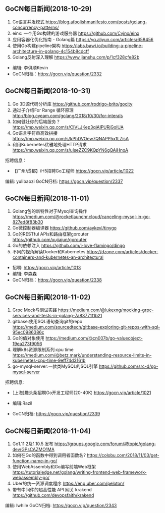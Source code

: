 ## GoCN每日新闻(2018-10-29)

1. Go语言并发模式 https://blog.afoolishmanifesto.com/posts/golang-concurrency-patterns/
2. einx: 一个用Go构建的游戏服务器 https://github.com/Cyinx/einx
3. 应用容器化优化指南 - Golang篇 https://yq.aliyun.com/articles/658456
4. 使用Go构建pipeline架构 https://labs.bawi.io/building-a-pipeline-architecture-in-golang-4c154b8cdcff
5. Golang反射深入理解 https://www.jianshu.com/p/1cf328cfe82b

* 编辑: 李俱顺Kevin
* GoCN归档：https://gocn.vip/question/2332


## GoCN每日新闻(2018-10-31)

1. Go 3D源代码分析库  https://github.com/rodrigo-brito/gocity
2. 通过子介绍For Range 循环原理 http://blog.cyeam.com/golang/2018/10/30/for-interals
3. 如何健壮你的后端服务？https://mp.weixin.qq.com/s/CIVLJKep3qiAlPURjGolUA
4. Go语言字符串高效拼接 https://mp.weixin.qq.com/s/kPhDVOew7QNAPP5x1LZisA
5. 利用Kubernetes优雅地处理HTTP请求 https://mp.weixin.qq.com/s/uIseZZC9KQpYN6gQAjHnoA

招聘信息：

* 【广州/成都】iH5招聘Go工程师 https://gocn.vip/article/1022

编辑: yulibaozi
GoCN归档: https://gocn.vip/question/2337


## GoCN每日新闻(2018-11-01)

1. Golang包的新特性对于Mysql查询操作 https://medium.com/@rocketlaunchr.cloud/canceling-mysql-in-go-827ed8f83b30
2. Go微控制器编译器 https://github.com/aykevl/tinygo
3. Go的RESTful APIs和路由框架gorouter https://github.com/xujiajun/gorouter
4. Go的依赖注入 https://github.com/i-love-flamingo/dingo
5. 不同的视角解读Docker和Kubernetes https://dzone.com/articles/docker-containers-and-kubernetes-an-architectural

* 招聘: https://gocn.vip/article/1013
* 编辑: 李森森
* GoCN归档：https://gocn.vip/question/2338

## GoCN每日新闻(2018-11-02)

1. Grpc Mock与测试实践 https://medium.com/@lukexng/mocking-grpc-services-and-tests-in-golang-7a83771f1b21
2. gitbase:使用SQL语句查询git的repo https://medium.com/sourcedtech/gitbase-exploring-git-repos-with-sql-95ec0986386c
3. Go的值对象使用 https://medium.com/@cn007b/go-valueobject-19ea273f9056
4. 理解k8s资源限制系列:cpu time https://medium.com/@betz.mark/understanding-resource-limits-in-kubernetes-cpu-time-9eff74d3161b
5. go-mysql-server:一款类MySQL的SQL引擎 https://github.com/src-d/go-mysql-server

招聘信息:
* [上海]趣头条招聘Go开发工程师(20-40K) https://gocn.vip/article/1021

* 编辑:Razil
* GoCN归档: https://gocn.vip/question/2339 

## GoCN每日新闻(2018-11-04)

1. Go1.11.2及1.10.5 发布 https://groups.google.com/forum/#!topic/golang-dev/GPsCAZMO1MA
2. 如何在Go的函数中得到调用者函数名? https://colobu.com/2018/11/03/get-function-name-in-go/
3. 使用WebAssembly和Go编写前端Web框架 https://tutorialedge.net/golang/writing-frontend-web-framework-webassembly-go/
4. Uber的统一资源调度程序 https://eng.uber.com/peloton/
5. 带有中间件的超高性能 API 网关 krakend  https://github.com/devopsfaith/krakend

编辑: lwhile
GoCN归档:  https://gocn.vip/question/2343
